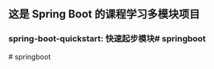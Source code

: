 ## 这是 Spring Boot 的课程学习多模块项目
### spring-boot-quickstart: 快速起步模块#   s p r i n g b o o t  
 #   s p r i n g b o o t  
 